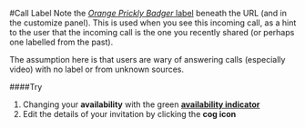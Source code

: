 #Call Label
Note the [_Orange Prickly Badger_ label](#precall-label) beneath the URL (and in the customize panel). This is used when you see this incoming call, as a hint to the user that the incoming call is the one you recently shared (or perhaps one labelled from the past).

The assumption here is that users are wary of answering calls (especially video) with no label or from unknown sources.

####Try
1. Changing your **availability** with the green [**availability indicator**](#availability-indicator)
2. Edit the details of your invitation by clicking the **cog icon**